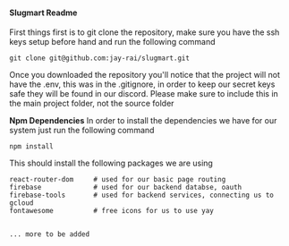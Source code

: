 #### Slugmart Readme

First things first is to git clone the repository, make sure you have the ssh keys setup before hand and run the following command
```
git clone git@github.com:jay-rai/slugmart.git
```

Once you downloaded the repository you'll notice that the project will not have the .env, this was in the .gitignore, in order to keep our secret keys safe they will be found in our discord. Please make sure to include this in the main project folder, not the source folder

**Npm Dependencies**
In order to install the dependencies we have for our system just run the following command
```
npm install
```
This should install the following packages we are using
```
react-router-dom     # used for our basic page routing
firebase             # used for our backend databse, oauth
firebase-tools       # used for backend services, connecting us to gcloud
fontawesome          # free icons for us to use yay


... more to be added
```

